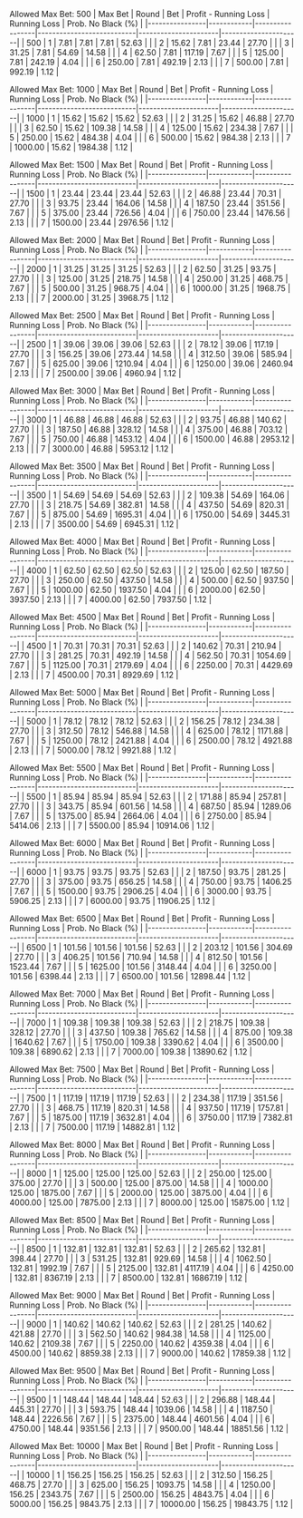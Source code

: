 Allowed Max Bet: 500
|    Max Bet     |   Round    |       Bet       |   Profit - Running Loss   |     Running Loss     |  Prob. No Black (%)  |
|----------------|------------|-----------------|---------------------------|----------------------|----------------------|
| 500            | 1          | 7.81            | 7.81                      | 7.81                 | 52.63                |
|                | 2          | 15.62           | 7.81                      | 23.44                | 27.70                |
|                | 3          | 31.25           | 7.81                      | 54.69                | 14.58                |
|                | 4          | 62.50           | 7.81                      | 117.19               | 7.67                 |
|                | 5          | 125.00          | 7.81                      | 242.19               | 4.04                 |
|                | 6          | 250.00          | 7.81                      | 492.19               | 2.13                 |
|                | 7          | 500.00          | 7.81                      | 992.19               | 1.12                 |



Allowed Max Bet: 1000
|    Max Bet     |   Round    |       Bet       |   Profit - Running Loss   |     Running Loss     |  Prob. No Black (%)  |
|----------------|------------|-----------------|---------------------------|----------------------|----------------------|
| 1000           | 1          | 15.62           | 15.62                     | 15.62                | 52.63                |
|                | 2          | 31.25           | 15.62                     | 46.88                | 27.70                |
|                | 3          | 62.50           | 15.62                     | 109.38               | 14.58                |
|                | 4          | 125.00          | 15.62                     | 234.38               | 7.67                 |
|                | 5          | 250.00          | 15.62                     | 484.38               | 4.04                 |
|                | 6          | 500.00          | 15.62                     | 984.38               | 2.13                 |
|                | 7          | 1000.00         | 15.62                     | 1984.38              | 1.12                 |



Allowed Max Bet: 1500
|    Max Bet     |   Round    |       Bet       |   Profit - Running Loss   |     Running Loss     |  Prob. No Black (%)  |
|----------------|------------|-----------------|---------------------------|----------------------|----------------------|
| 1500           | 1          | 23.44           | 23.44                     | 23.44                | 52.63                |
|                | 2          | 46.88           | 23.44                     | 70.31                | 27.70                |
|                | 3          | 93.75           | 23.44                     | 164.06               | 14.58                |
|                | 4          | 187.50          | 23.44                     | 351.56               | 7.67                 |
|                | 5          | 375.00          | 23.44                     | 726.56               | 4.04                 |
|                | 6          | 750.00          | 23.44                     | 1476.56              | 2.13                 |
|                | 7          | 1500.00         | 23.44                     | 2976.56              | 1.12                 |



Allowed Max Bet: 2000
|    Max Bet     |   Round    |       Bet       |   Profit - Running Loss   |     Running Loss     |  Prob. No Black (%)  |
|----------------|------------|-----------------|---------------------------|----------------------|----------------------|
| 2000           | 1          | 31.25           | 31.25                     | 31.25                | 52.63                |
|                | 2          | 62.50           | 31.25                     | 93.75                | 27.70                |
|                | 3          | 125.00          | 31.25                     | 218.75               | 14.58                |
|                | 4          | 250.00          | 31.25                     | 468.75               | 7.67                 |
|                | 5          | 500.00          | 31.25                     | 968.75               | 4.04                 |
|                | 6          | 1000.00         | 31.25                     | 1968.75              | 2.13                 |
|                | 7          | 2000.00         | 31.25                     | 3968.75              | 1.12                 |



Allowed Max Bet: 2500
|    Max Bet     |   Round    |       Bet       |   Profit - Running Loss   |     Running Loss     |  Prob. No Black (%)  |
|----------------|------------|-----------------|---------------------------|----------------------|----------------------|
| 2500           | 1          | 39.06           | 39.06                     | 39.06                | 52.63                |
|                | 2          | 78.12           | 39.06                     | 117.19               | 27.70                |
|                | 3          | 156.25          | 39.06                     | 273.44               | 14.58                |
|                | 4          | 312.50          | 39.06                     | 585.94               | 7.67                 |
|                | 5          | 625.00          | 39.06                     | 1210.94              | 4.04                 |
|                | 6          | 1250.00         | 39.06                     | 2460.94              | 2.13                 |
|                | 7          | 2500.00         | 39.06                     | 4960.94              | 1.12                 |



Allowed Max Bet: 3000
|    Max Bet     |   Round    |       Bet       |   Profit - Running Loss   |     Running Loss     |  Prob. No Black (%)  |
|----------------|------------|-----------------|---------------------------|----------------------|----------------------|
| 3000           | 1          | 46.88           | 46.88                     | 46.88                | 52.63                |
|                | 2          | 93.75           | 46.88                     | 140.62               | 27.70                |
|                | 3          | 187.50          | 46.88                     | 328.12               | 14.58                |
|                | 4          | 375.00          | 46.88                     | 703.12               | 7.67                 |
|                | 5          | 750.00          | 46.88                     | 1453.12              | 4.04                 |
|                | 6          | 1500.00         | 46.88                     | 2953.12              | 2.13                 |
|                | 7          | 3000.00         | 46.88                     | 5953.12              | 1.12                 |



Allowed Max Bet: 3500
|    Max Bet     |   Round    |       Bet       |   Profit - Running Loss   |     Running Loss     |  Prob. No Black (%)  |
|----------------|------------|-----------------|---------------------------|----------------------|----------------------|
| 3500           | 1          | 54.69           | 54.69                     | 54.69                | 52.63                |
|                | 2          | 109.38          | 54.69                     | 164.06               | 27.70                |
|                | 3          | 218.75          | 54.69                     | 382.81               | 14.58                |
|                | 4          | 437.50          | 54.69                     | 820.31               | 7.67                 |
|                | 5          | 875.00          | 54.69                     | 1695.31              | 4.04                 |
|                | 6          | 1750.00         | 54.69                     | 3445.31              | 2.13                 |
|                | 7          | 3500.00         | 54.69                     | 6945.31              | 1.12                 |



Allowed Max Bet: 4000
|    Max Bet     |   Round    |       Bet       |   Profit - Running Loss   |     Running Loss     |  Prob. No Black (%)  |
|----------------|------------|-----------------|---------------------------|----------------------|----------------------|
| 4000           | 1          | 62.50           | 62.50                     | 62.50                | 52.63                |
|                | 2          | 125.00          | 62.50                     | 187.50               | 27.70                |
|                | 3          | 250.00          | 62.50                     | 437.50               | 14.58                |
|                | 4          | 500.00          | 62.50                     | 937.50               | 7.67                 |
|                | 5          | 1000.00         | 62.50                     | 1937.50              | 4.04                 |
|                | 6          | 2000.00         | 62.50                     | 3937.50              | 2.13                 |
|                | 7          | 4000.00         | 62.50                     | 7937.50              | 1.12                 |



Allowed Max Bet: 4500
|    Max Bet     |   Round    |       Bet       |   Profit - Running Loss   |     Running Loss     |  Prob. No Black (%)  |
|----------------|------------|-----------------|---------------------------|----------------------|----------------------|
| 4500           | 1          | 70.31           | 70.31                     | 70.31                | 52.63                |
|                | 2          | 140.62          | 70.31                     | 210.94               | 27.70                |
|                | 3          | 281.25          | 70.31                     | 492.19               | 14.58                |
|                | 4          | 562.50          | 70.31                     | 1054.69              | 7.67                 |
|                | 5          | 1125.00         | 70.31                     | 2179.69              | 4.04                 |
|                | 6          | 2250.00         | 70.31                     | 4429.69              | 2.13                 |
|                | 7          | 4500.00         | 70.31                     | 8929.69              | 1.12                 |



Allowed Max Bet: 5000
|    Max Bet     |   Round    |       Bet       |   Profit - Running Loss   |     Running Loss     |  Prob. No Black (%)  |
|----------------|------------|-----------------|---------------------------|----------------------|----------------------|
| 5000           | 1          | 78.12           | 78.12                     | 78.12                | 52.63                |
|                | 2          | 156.25          | 78.12                     | 234.38               | 27.70                |
|                | 3          | 312.50          | 78.12                     | 546.88               | 14.58                |
|                | 4          | 625.00          | 78.12                     | 1171.88              | 7.67                 |
|                | 5          | 1250.00         | 78.12                     | 2421.88              | 4.04                 |
|                | 6          | 2500.00         | 78.12                     | 4921.88              | 2.13                 |
|                | 7          | 5000.00         | 78.12                     | 9921.88              | 1.12                 |



Allowed Max Bet: 5500
|    Max Bet     |   Round    |       Bet       |   Profit - Running Loss   |     Running Loss     |  Prob. No Black (%)  |
|----------------|------------|-----------------|---------------------------|----------------------|----------------------|
| 5500           | 1          | 85.94           | 85.94                     | 85.94                | 52.63                |
|                | 2          | 171.88          | 85.94                     | 257.81               | 27.70                |
|                | 3          | 343.75          | 85.94                     | 601.56               | 14.58                |
|                | 4          | 687.50          | 85.94                     | 1289.06              | 7.67                 |
|                | 5          | 1375.00         | 85.94                     | 2664.06              | 4.04                 |
|                | 6          | 2750.00         | 85.94                     | 5414.06              | 2.13                 |
|                | 7          | 5500.00         | 85.94                     | 10914.06             | 1.12                 |



Allowed Max Bet: 6000
|    Max Bet     |   Round    |       Bet       |   Profit - Running Loss   |     Running Loss     |  Prob. No Black (%)  |
|----------------|------------|-----------------|---------------------------|----------------------|----------------------|
| 6000           | 1          | 93.75           | 93.75                     | 93.75                | 52.63                |
|                | 2          | 187.50          | 93.75                     | 281.25               | 27.70                |
|                | 3          | 375.00          | 93.75                     | 656.25               | 14.58                |
|                | 4          | 750.00          | 93.75                     | 1406.25              | 7.67                 |
|                | 5          | 1500.00         | 93.75                     | 2906.25              | 4.04                 |
|                | 6          | 3000.00         | 93.75                     | 5906.25              | 2.13                 |
|                | 7          | 6000.00         | 93.75                     | 11906.25             | 1.12                 |



Allowed Max Bet: 6500
|    Max Bet     |   Round    |       Bet       |   Profit - Running Loss   |     Running Loss     |  Prob. No Black (%)  |
|----------------|------------|-----------------|---------------------------|----------------------|----------------------|
| 6500           | 1          | 101.56          | 101.56                    | 101.56               | 52.63                |
|                | 2          | 203.12          | 101.56                    | 304.69               | 27.70                |
|                | 3          | 406.25          | 101.56                    | 710.94               | 14.58                |
|                | 4          | 812.50          | 101.56                    | 1523.44              | 7.67                 |
|                | 5          | 1625.00         | 101.56                    | 3148.44              | 4.04                 |
|                | 6          | 3250.00         | 101.56                    | 6398.44              | 2.13                 |
|                | 7          | 6500.00         | 101.56                    | 12898.44             | 1.12                 |



Allowed Max Bet: 7000
|    Max Bet     |   Round    |       Bet       |   Profit - Running Loss   |     Running Loss     |  Prob. No Black (%)  |
|----------------|------------|-----------------|---------------------------|----------------------|----------------------|
| 7000           | 1          | 109.38          | 109.38                    | 109.38               | 52.63                |
|                | 2          | 218.75          | 109.38                    | 328.12               | 27.70                |
|                | 3          | 437.50          | 109.38                    | 765.62               | 14.58                |
|                | 4          | 875.00          | 109.38                    | 1640.62              | 7.67                 |
|                | 5          | 1750.00         | 109.38                    | 3390.62              | 4.04                 |
|                | 6          | 3500.00         | 109.38                    | 6890.62              | 2.13                 |
|                | 7          | 7000.00         | 109.38                    | 13890.62             | 1.12                 |



Allowed Max Bet: 7500
|    Max Bet     |   Round    |       Bet       |   Profit - Running Loss   |     Running Loss     |  Prob. No Black (%)  |
|----------------|------------|-----------------|---------------------------|----------------------|----------------------|
| 7500           | 1          | 117.19          | 117.19                    | 117.19               | 52.63                |
|                | 2          | 234.38          | 117.19                    | 351.56               | 27.70                |
|                | 3          | 468.75          | 117.19                    | 820.31               | 14.58                |
|                | 4          | 937.50          | 117.19                    | 1757.81              | 7.67                 |
|                | 5          | 1875.00         | 117.19                    | 3632.81              | 4.04                 |
|                | 6          | 3750.00         | 117.19                    | 7382.81              | 2.13                 |
|                | 7          | 7500.00         | 117.19                    | 14882.81             | 1.12                 |



Allowed Max Bet: 8000
|    Max Bet     |   Round    |       Bet       |   Profit - Running Loss   |     Running Loss     |  Prob. No Black (%)  |
|----------------|------------|-----------------|---------------------------|----------------------|----------------------|
| 8000           | 1          | 125.00          | 125.00                    | 125.00               | 52.63                |
|                | 2          | 250.00          | 125.00                    | 375.00               | 27.70                |
|                | 3          | 500.00          | 125.00                    | 875.00               | 14.58                |
|                | 4          | 1000.00         | 125.00                    | 1875.00              | 7.67                 |
|                | 5          | 2000.00         | 125.00                    | 3875.00              | 4.04                 |
|                | 6          | 4000.00         | 125.00                    | 7875.00              | 2.13                 |
|                | 7          | 8000.00         | 125.00                    | 15875.00             | 1.12                 |



Allowed Max Bet: 8500
|    Max Bet     |   Round    |       Bet       |   Profit - Running Loss   |     Running Loss     |  Prob. No Black (%)  |
|----------------|------------|-----------------|---------------------------|----------------------|----------------------|
| 8500           | 1          | 132.81          | 132.81                    | 132.81               | 52.63                |
|                | 2          | 265.62          | 132.81                    | 398.44               | 27.70                |
|                | 3          | 531.25          | 132.81                    | 929.69               | 14.58                |
|                | 4          | 1062.50         | 132.81                    | 1992.19              | 7.67                 |
|                | 5          | 2125.00         | 132.81                    | 4117.19              | 4.04                 |
|                | 6          | 4250.00         | 132.81                    | 8367.19              | 2.13                 |
|                | 7          | 8500.00         | 132.81                    | 16867.19             | 1.12                 |



Allowed Max Bet: 9000
|    Max Bet     |   Round    |       Bet       |   Profit - Running Loss   |     Running Loss     |  Prob. No Black (%)  |
|----------------|------------|-----------------|---------------------------|----------------------|----------------------|
| 9000           | 1          | 140.62          | 140.62                    | 140.62               | 52.63                |
|                | 2          | 281.25          | 140.62                    | 421.88               | 27.70                |
|                | 3          | 562.50          | 140.62                    | 984.38               | 14.58                |
|                | 4          | 1125.00         | 140.62                    | 2109.38              | 7.67                 |
|                | 5          | 2250.00         | 140.62                    | 4359.38              | 4.04                 |
|                | 6          | 4500.00         | 140.62                    | 8859.38              | 2.13                 |
|                | 7          | 9000.00         | 140.62                    | 17859.38             | 1.12                 |



Allowed Max Bet: 9500
|    Max Bet     |   Round    |       Bet       |   Profit - Running Loss   |     Running Loss     |  Prob. No Black (%)  |
|----------------|------------|-----------------|---------------------------|----------------------|----------------------|
| 9500           | 1          | 148.44          | 148.44                    | 148.44               | 52.63                |
|                | 2          | 296.88          | 148.44                    | 445.31               | 27.70                |
|                | 3          | 593.75          | 148.44                    | 1039.06              | 14.58                |
|                | 4          | 1187.50         | 148.44                    | 2226.56              | 7.67                 |
|                | 5          | 2375.00         | 148.44                    | 4601.56              | 4.04                 |
|                | 6          | 4750.00         | 148.44                    | 9351.56              | 2.13                 |
|                | 7          | 9500.00         | 148.44                    | 18851.56             | 1.12                 |



Allowed Max Bet: 10000
|    Max Bet     |   Round    |       Bet       |   Profit - Running Loss   |     Running Loss     |  Prob. No Black (%)  |
|----------------|------------|-----------------|---------------------------|----------------------|----------------------|
| 10000          | 1          | 156.25          | 156.25                    | 156.25               | 52.63                |
|                | 2          | 312.50          | 156.25                    | 468.75               | 27.70                |
|                | 3          | 625.00          | 156.25                    | 1093.75              | 14.58                |
|                | 4          | 1250.00         | 156.25                    | 2343.75              | 7.67                 |
|                | 5          | 2500.00         | 156.25                    | 4843.75              | 4.04                 |
|                | 6          | 5000.00         | 156.25                    | 9843.75              | 2.13                 |
|                | 7          | 10000.00        | 156.25                    | 19843.75             | 1.12                 |



